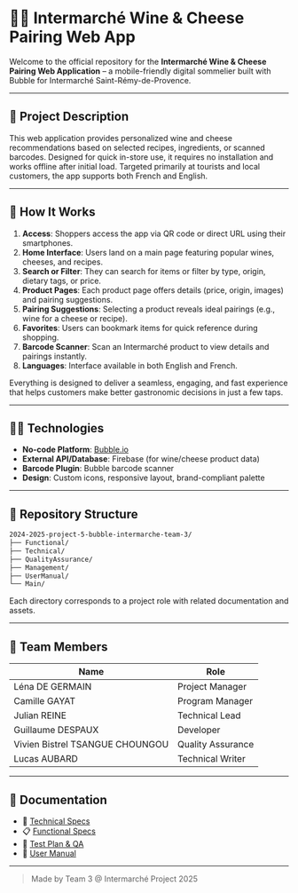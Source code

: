 # 🧀🍷 Intermarché Wine & Cheese Pairing Web App

Welcome to the official repository for the **Intermarché Wine & Cheese Pairing Web Application** – a mobile-friendly digital sommelier built with Bubble for Intermarché Saint-Rémy-de-Provence.

---

## 📌 Project Description

This web application provides personalized wine and cheese recommendations based on selected recipes, ingredients, or scanned barcodes. Designed for quick in-store use, it requires no installation and works offline after initial load. Targeted primarily at tourists and local customers, the app supports both French and English.

---

## 🚀 How It Works

1. **Access**: Shoppers access the app via QR code or direct URL using their smartphones.
2. **Home Interface**: Users land on a main page featuring popular wines, cheeses, and recipes.
3. **Search or Filter**: They can search for items or filter by type, origin, dietary tags, or price.
4. **Product Pages**: Each product page offers details (price, origin, images) and pairing suggestions.
5. **Pairing Suggestions**: Selecting a product reveals ideal pairings (e.g., wine for a cheese or recipe).
6. **Favorites**: Users can bookmark items for quick reference during shopping.
7. **Barcode Scanner**: Scan an Intermarché product to view details and pairings instantly.
8. **Languages**: Interface available in both English and French.

Everything is designed to deliver a seamless, engaging, and fast experience that helps customers make better gastronomic decisions in just a few taps.

---

## 🧑‍💻 Technologies

- **No-code Platform**: [Bubble.io](https://bubble.io)
- **External API/Database**: Firebase (for wine/cheese product data)
- **Barcode Plugin**: Bubble barcode scanner
- **Design**: Custom icons, responsive layout, brand-compliant palette

---

## 📁 Repository Structure

```bash
2024-2025-project-5-bubble-intermarche-team-3/
├── Functional/
├── Technical/
├── QualityAssurance/
├── Management/
├── UserManual/
└── Main/
```

Each directory corresponds to a project role with related documentation and assets.

---

## 👥 Team Members

| Name                          | Role                |
|------------------------------|---------------------|
| Léna DE GERMAIN              | Project Manager     |
| Camille GAYAT                | Program Manager     |
| Julian REINE                 | Technical Lead      |
| Guillaume DESPAUX            | Developer           |
| Vivien Bistrel TSANGUE CHOUNGOU | Quality Assurance |
| Lucas AUBARD                 | Technical Writer    |

---

## 📄 Documentation

- 🔧 [Technical Specs](./Technical/TechnicalSpecifications.md)
- 📋 [Functional Specs](./Functional/FunctionalSpecifications.md)
- 🧪 [Test Plan & QA](./QualityAssurance/)
- 📘 [User Manual](./UserManual/UserManual.pdf)

---

> Made by Team 3 @ Intermarché Project 2025
